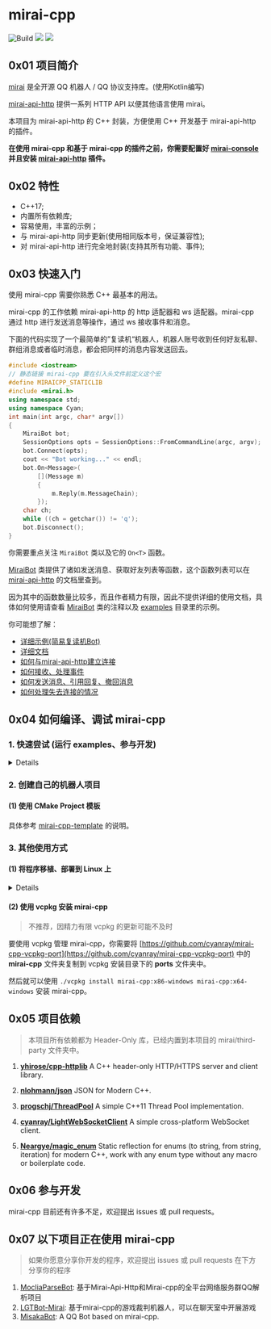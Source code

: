 # mirai-cpp

![Build](https://github.com/cyanray/mirai-cpp/workflows/Build/badge.svg)
![](https://img.shields.io/github/license/cyanray/mirai-cpp.svg)
![](https://img.shields.io/badge/c++-17/20-green.svg)
## 0x01 项目简介

[mirai](https://github.com/mamoe/mirai) 是全开源 QQ 机器人 / QQ 协议支持库。(使用Kotlin编写)

[mirai-api-http](https://github.com/project-mirai/mirai-api-http) 提供一系列 HTTP API 以便其他语言使用 mirai。

本项目为 mirai-api-http 的 C++ 封装，方便使用 C++ 开发基于 mirai-api-http 的插件。

**在使用 mirai-cpp 和基于 mirai-cpp 的插件之前，你需要配置好 [mirai-console](https://github.com/mamoe/mirai-console) 并且安装 [mirai-api-http](https://github.com/project-mirai/mirai-api-http) 插件。**

## 0x02 特性

* C++17;
* 内置所有依赖库;
* 容易使用，丰富的示例；
* 与 mirai-api-http 同步更新(使用相同版本号，保证兼容性);
* 对 mirai-api-http 进行完全地封装(支持其所有功能、事件);

## 0x03 快速入门

使用 mirai-cpp 需要你熟悉 C++ 最基本的用法。

mirai-cpp 的工作依赖 mirai-api-http 的 http 适配器和 ws 适配器。mirai-cpp 通过 http 进行发送消息等操作，通过 ws 接收事件和消息。

下面的代码实现了一个最简单的”复读机“机器人，机器人账号收到任何好友私聊、群组消息或者临时消息，都会把同样的消息内容发送回去。

```c++
#include <iostream>
// 静态链接 mirai-cpp 要在引入头文件前定义这个宏
#define MIRAICPP_STATICLIB
#include <mirai.h>
using namespace std;
using namespace Cyan;
int main(int argc, char* argv[])
{
    MiraiBot bot;
    SessionOptions opts = SessionOptions::FromCommandLine(argc, argv);
    bot.Connect(opts);
    cout << "Bot working..." << endl;
    bot.On<Message>(
        [](Message m)
        {
            m.Reply(m.MessageChain);
        });
    char ch;
    while ((ch = getchar()) != 'q');
    bot.Disconnect();
}
```

你需要重点关注 `MiraiBot` 类以及它的 `On<T>` 函数。

[MiraiBot](https://github.com/cyanray/mirai-cpp/blob/master/include/mirai/mirai_bot.hpp) 类提供了诸如发送消息、获取好友列表等函数，这个函数列表可以在 [mirai-api-http](https://github.com/project-mirai/mirai-api-http/blob/master/docs/api/API.md) 的文档里查到。

因为其中的函数数量比较多，而且作者精力有限，因此不提供详细的使用文档，具体如何使用请查看 [MiraiBot](https://github.com/cyanray/mirai-cpp/blob/master/include/mirai/mirai_bot.hpp) 类的注释以及 [examples](https://github.com/cyanray/mirai-cpp/tree/master/examples) 目录里的示例。

你可能想了解：
* [详细示例(简易复读机Bot)](https://github.com/cyanray/mirai-cpp/blob/master/examples/RepeatMessage.cpp)
* [详细文档](doc/Documentation.md)
* [如何与mirai-api-http建立连接](doc/Documentation.md#如何与mirai-api-http建立连接)
* [如何接收、处理事件](doc/Documentation.md#如何接收、处理事件)
* [如何发送消息、引用回复、撤回消息](doc/Documentation.md#如何发送消息、引用回复、撤回消息)
* [如何处理失去连接的情况](doc/Documentation.md#处理失去连接的情况)

## 0x04 如何编译、调试 mirai-cpp

### 1. 快速尝试 (运行 examples、参与开发)
<details>

#### (1) 使用 Visual Studio

1. 完整克隆/下载本仓库。

2. 如图所示，使用 Visual Studio 2019/2022 直接打开这个文件夹。

![使用 VS 直接打开 mirai-cpp 文件夹](./doc/pic/vs_1.png)

3. 如果要尝试 examples 请确保 MIRAI_CPP_BUILD_EXAMPLES 被勾上。

![项目配置](./doc/pic/vs_3.png)

![勾上 MIRAI_CPP_BUILD_EXAMPLES](./doc/pic/vs_4.png)

4. 由于所有的 examples 都从命令行读取配置，在调试之前需要编辑一下调试命令行。

![找到设置调试配置的菜单](./doc/pic/vs_5.png)

5. 根据你的 mirai-api-http 设置，填入以下配置。

```json
"args": [
  "--hostname=localhost",
  "--port=8080",
  "--bot-qq=123456789",
  "--verify-key=VerifyKey"
]
```

![编辑调试命令行](./doc/pic/vs_6.png)

6. 如果一切顺利，你可以直接运行我写好的示例，或者进行修改编写自己的机器人。

![开始运行 examples](./doc/pic/vs_2.png)

</details>


### **2. 创建自己的机器人项目**

#### (1) 使用 CMake Project 模板

具体参考 [mirai-cpp-template](https://github.com/cyanray/mirai-cpp-template) 的说明。


### 3. 其他使用方式

#### (1) 将程序移植、部署到 Linux 上

<details>

(以下内容基于 “快速尝试”，请先完成“快速尝试”。)

上面的内容介绍了如何在 Windows 上开发使用 mirai-cpp 的程序，下面来介绍如何将你的程序移植到 Linux 平台，以便将程序部署到 Linux 服务器上。

为了易于讲解与操作，以下内容在 **WSL** (**W**indows **S**ubsystem for **L**inux) 上进行。这里不对如何安装 WSL 进行说明，关于如何安装 WSL 还请自行查阅资料。

打开在 “快速尝试” 中用到的项目。按照如图所示步骤，创建一个针对 WSL 平台的配置。因为我的 WSL 安装了 GCC 编译器，所以这里选择 **WSL-GCC-Releas**。

![创建WSL-GCC平台配置1](./doc/pic/vs_3.png)

![创建WSL-GCC平台配置2](./doc/pic/vs_configure_linux_project.png)

如果一切顺利，等待 CMake 缓存生成成功后，即可编译出 Linux 平台的可执行文件。

</details>

#### (2) 使用 vcpkg 安装 mirai-cpp

> 不推荐，因精力有限 vcpkg 的更新可能不及时

要使用 vcpkg 管理 mirai-cpp，你需要将 [https://github.com/cyanray/mirai-cpp-vcpkg-port](https://github.com/cyanray/mirai-cpp-vcpkg-port) 中的 **mirai-cpp** 文件夹复制到 vcpkg 安装目录下的 **ports** 文件夹中。

然后就可以使用 `./vcpkg install mirai-cpp:x86-windows mirai-cpp:x64-windows` 安装 mirai-cpp。


## 0x05 项目依赖

> 本项目所有依赖都为 Header-Only 库，已经内置到本项目的 mirai/third-party 文件夹中。

1. [**yhirose/cpp-httplib**](https://github.com/yhirose/cpp-httplib) A C++ header-only HTTP/HTTPS server and client library.

2. [**nlohmann/json**](https://github.com/nlohmann/json) JSON for Modern C++.

3. [**progschj/ThreadPool**](https://github.com/progschj/ThreadPool) A simple C++11 Thread Pool implementation.

4. [**cyanray/LightWebSocketClient**](https://github.com/cyanray/LightWebSocketClient) A simple cross-platform WebSocket client.

5. [**Neargye/magic_enum**](https://github.com/Neargye/magic_enum) Static reflection for enums (to string, from string, iteration) for modern C++, work with any enum type without any macro or boilerplate code.

## 0x06 参与开发

mirai-cpp 目前还有许多不足，欢迎提出 issues 或 pull requests。

## 0x07 以下项目正在使用 mirai-cpp

> 如果你愿意分享你开发的程序，欢迎提出 issues 或 pull requests 在下方分享你的程序

1. [MocliaParseBot](https://github.com/Moclia-Developer-Team/MocliaParseBot): 基于Mirai-Api-Http和Mirai-cpp的全平台网络服务群QQ解析项目
2. [LGTBot-Mirai](https://github.com/Slontia/lgtbot-mirai): 基于mirai-cpp的游戏裁判机器人，可以在聊天室中开展游戏
3. [MisakaBot](https://github.com/ChinaMisakaNetwork/MisakaBot): A QQ Bot based on mirai-cpp.

